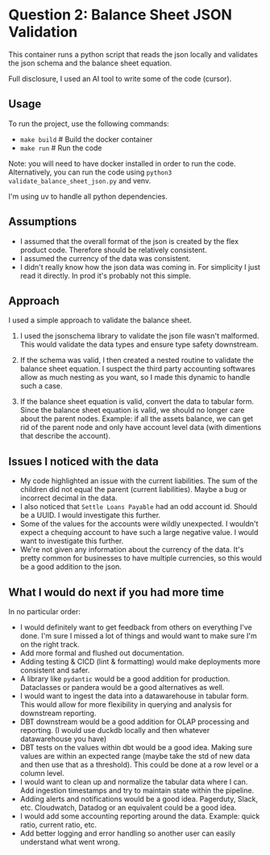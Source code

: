 # Question 2: Balance Sheet JSON Validation

This container runs a python script that reads the json locally and validates the json schema and the balance sheet equation.

Full disclosure, I used an AI tool to write some of the code (cursor).

## Usage

To run the project, use the following commands:

- `make build` # Build the docker container
- `make run` # Run the code

Note: you will need to have docker installed in order to run the code.
Alternatively, you can run the code using `python3 validate_balance_sheet_json.py` and venv.

I'm using uv to handle all python dependencies.

## Assumptions

- I assumed that the overall format of the json is created by the flex product code. Therefore should be relatively consistent.
- I assumed the currency of the data was consistent.
- I didn't really know how the json data was coming in. For simplicity I just read it directly. In prod it's probably not this simple.


## Approach

I used a simple approach to validate the balance sheet.
1) I used the jsonschema library to validate the json file wasn't malformed. This would validate the data types and ensure type safety downstream.

2) If the schema was valid, I then created a nested routine to validate the balance sheet equation. I suspect the third party accounting softwares allow as much nesting as you want, so I made this dynamic to handle such a case.

3) If the balance sheet equation is valid, convert the data to tabular form. Since the balance sheet equation is valid, we should no longer care about the parent nodes. Example: if all the assets balance, we can get rid of the parent node and only have account level data (with dimentions that describe the account).


## Issues I noticed with the data

- My code highlighted an issue with the current liabilities. The sum of the children did not equal the parent (current liabilities). Maybe a bug or incorrect decimal in the data.
- I also noticed that `Settle Loans Payable` had an odd account id. Should be a UUID. I would investigate this further.
- Some of the values for the accounts were wildly unexpected. I wouldn't expect a chequing account to have such a large negative value. I would want to investigate this further.
- We're not given any information about the currency of the data. It's pretty common for businesses to have multiple currencies, so this would be a good addition to the json.

## What I would do next if you had more time

In no particular order:
- I would definitely want to get feedback from others on everything I've done. I'm sure I missed a lot of things and would want to make sure I'm on the right track.
- Add more formal and flushed out documentation.
- Adding testing & CICD (lint & formatting) would make deployments more consistent and safer.
- A library like `pydantic` would be a good addition for production. Dataclasses or pandera would be a good alternatives as well.
- I would want to ingest the data into a datawarehouse in tabular form. This would allow for more flexibility in querying and analysis for downstream reporting.
- DBT downstream would be a good addition for OLAP processing and reporting. (I would use duckdb locally and then whatever datawarehouse you have)
- DBT tests on the values within dbt would be a good idea. Making sure values are within an expected range (maybe take the std of new data and then use that as a threshold). This could be done at a row level or a column level.
- I would want to clean up and normalize the tabular data where I can. Add ingestion timestamps and try to maintain state within the pipeline.
- Adding alerts and notifications would be a good idea. Pagerduty, Slack, etc. Cloudwatch, Datadog or an equivalent could be a good idea.
- I would add some accounting reporting around the data. Example: quick ratio, current ratio, etc.
- Add better logging and error handling so another user can easily understand what went wrong.
